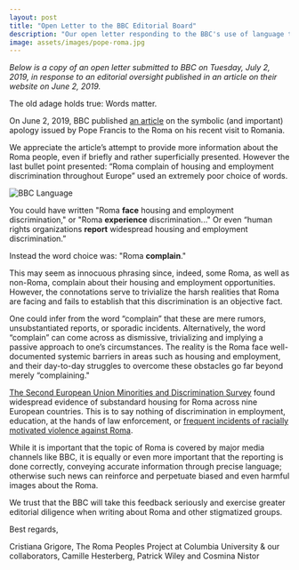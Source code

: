 ```yaml
---
layout: post
title: "Open Letter to the BBC Editorial Board"
description: "Our open letter responding to the BBC's use of language that trivializes Roma experiences" 
image: assets/images/pope-roma.jpg
---
```


*Below is a copy of an open letter submitted to BBC on Tuesday, July 2, 2019, in response to an editorial oversight published in an article on their website on June 2, 2019.*

The old adage holds true: Words matter. 

On June 2, 2019, BBC published [an article](https://www.bbc.com/news/world-europe-48490942) on the symbolic (and important) apology issued by Pope Francis to the Roma on his recent visit to Romania.

We appreciate the article’s attempt to provide more information about the Roma people, even if briefly and rather superficially presented. However the last bullet point presented: “Roma complain of housing and employment discrimination throughout Europe” used an extremely poor choice of words. 

![BBC Language]({{site.baseurl}}/assets/images/bbc-language.jpg)

You could have written "Roma **face** housing and employment discrimination," or "Roma **experience** discrimination..." Or even “human rights organizations **report** widespread housing and employment discrimination.” 

Instead the word choice was: "Roma **complain**."

This may seem as innocuous phrasing since, indeed, some Roma, as well as non-Roma, complain about their housing and employment opportunities. However, the connotations serve to trivialize the harsh realities that Roma are facing and fails to establish that this discrimination is an objective fact.

One could infer from the word “complain” that these are mere rumors, unsubstantiated reports, or sporadic incidents. Alternatively, the word “complain” can come across as dismissive, trivializing and implying a passive approach to one’s circumstances. The reality is the Roma face well-documented systemic barriers in areas such as housing and employment, and their day-to-day struggles to overcome these obstacles go far beyond merely “complaining."

[The Second European Union Minorities and Discrimination Survey](https://fra.europa.eu/sites/default/files/fra_uploads/fra-2016-eu-minorities-survey-roma-selected-findings_en.pdf#page=25) found widespread evidence of substandard housing for Roma across nine European countries. This is to say nothing of discrimination in employment, education, at the hands of law enforcement, or [frequent incidents of racially motivated violence against Roma](http://www.errc.org/news/a-spectre-is-haunting-europe---spike-in-anti-roma-pogroms-as-eu-election-campaigns-kick-off).

While it is important that the topic of Roma is covered by major media channels like BBC, it is equally or even more important that the reporting is done correctly, conveying accurate information through precise language; otherwise such news can reinforce and perpetuate biased and even harmful images about the Roma.

We trust that the BBC will take this feedback seriously and exercise greater editorial diligence when writing about Roma and other stigmatized groups.

Best regards,

Cristiana Grigore, The Roma Peoples Project at Columbia University & our collaborators, Camille Hesterberg, Patrick Wiley and Cosmina Nistor
